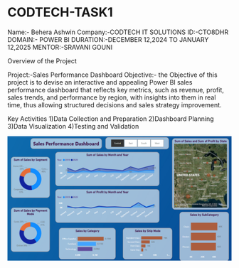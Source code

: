 # CODTECH-TASK1

Name:- Behera Ashwin
Company:-CODTECH IT SOLUTIONS
ID:-CTO8DHR
DOMAIN:- POWER BI
DURATION:-DECEMBER 12,2024 TO JANUARY 12,2025
MENTOR:-SRAVANI GOUNI

Overview of the Project

Project:-Sales Performance Dashboard
Objective:-
the Objective of this project is to devise an interactive and appealing Power BI sales performance dashboard that reflects key metrics, such as revenue, profit, sales trends, and performance by region, with insights into them in real time, thus allowing structured decisions and sales strategy improvement.

Key Activities
1)Data Collection and Preparation
2)Dashboard Planning
3)Data Visualization
4)Testing and Validation

![image alt](https://github.com/ashwinbehera9904/CODTECH-TASK1/blob/75d52cbe6644facb4c0e4b5a0e53a22adddc66c3/Screenshot%202024-12-30%20175818.png)
